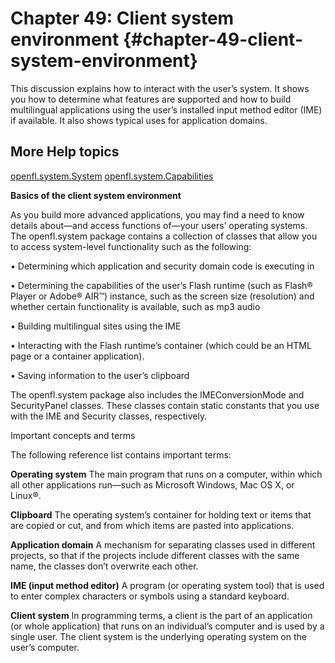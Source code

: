 # Chapter 49: Client system environment {#chapter-49-client-system-environment}

This discussion explains how to interact with the user’s system. It shows you how to determine what features are supported and how to build multilingual applications using the user’s installed input method editor (IME) if available. It also shows typical uses for application domains.

## More Help topics

[openfl.system.System](https://api.openfl.org/openfl/system/System.html)
[openfl.system.Capabilities](https://api.openfl.org/openfl/system/Capabilities.html)

**Basics of the client system environment**

As you build more advanced applications, you may find a need to know details about—and access functions of—your users’ operating systems. The openfl.system package contains a collection of classes that allow you to access system-level functionality such as the following:

• Determining which application and security domain code is executing in

• Determining the capabilities of the user’s Flash runtime (such as Flash® Player or Adobe® AIR™) instance, such as the screen size (resolution) and whether certain functionality is available, such as mp3 audio

• Building multilingual sites using the IME

• Interacting with the Flash runtime’s container (which could be an HTML page or a container application).

• Saving information to the user’s clipboard

The openfl.system package also includes the IMEConversionMode and SecurityPanel classes. These classes contain static constants that you use with the IME and Security classes, respectively.

Important concepts and terms

The following reference list contains important terms:

**Operating system** The main program that runs on a computer, within which all other applications run—such as Microsoft Windows, Mac OS X, or Linux®.

**Clipboard** The operating system’s container for holding text or items that are copied or cut, and from which items are pasted into applications.

**Application domain** A mechanism for separating classes used in different projects, so that if the projects include different classes with the same name, the classes don’t overwrite each other.

**IME (input method editor)** A program (or operating system tool) that is used to enter complex characters or symbols using a standard keyboard.

**Client system** In programming terms, a client is the part of an application (or whole application) that runs on an individual’s computer and is used by a single user. The client system is the underlying operating system on the user’s computer.